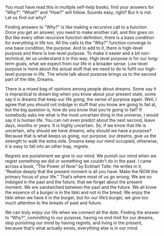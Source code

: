 You must have read this in multiple self-help books, find your answers for “Why?”, “What?” and “How?” will follow. Sounds easy, right? But it is not. Let us find out why?

Finding answers to "Why?" is like making a recursive call to a function. Once you get an answer, you need to make another call, and this goes on. But like every other recursive function definition, there is a base condition for everything in life too. All the calls to the "Why?" function converge to one base condition, the purpose. And to add to it, there is high-level purpose and there is low-level purpose. To make it easier and a bit non-technical, let us understand it in this way. High level purpose is for our long-term goals, what we expect from our life in a broader sense. Low-level purpose is more about the actual stuff that we need to do to fulfil our high-level purpose in life. The whole talk about purpose brings us to the second part of the title, Dreams.

There is a mixed bag of opinions among people about dreams. Some say it is impractical to dream big when you know about your present state, some say it is dreams that keep our life going, the sense of purpose again. Well, I agree that you should not indulge in stuff that you know are going to fail at, but the big question is, how do you know that you’re going to fail? If somebody asks me what is the most uncertain thing in the universe, I would say it is human life. You can not even predict about the next second, leave days, months or years. It is highly uncertain. So, if we know that life is uncertain, why should we have dreams, why should we have a purpose? Because that is what keeps us going, our purpose, our dreams, give us the strength to walk the extra mile. Dreams keep our mind occupied, otherwise, it is easy to fall into an other trap, regrets.

Regrets are punishment we give to our mind. We punish our mind when we regret something we did or something we couldn’t do in the past. I came across a book, “The Power of Now” by Eckhart Tolle. He writes in it, “Realize deeply that the present moment is all you have. Make the NOW the primary focus of your life.” That’s where most of us go wrong. We are so indulged in the past and the future, that we forget about the present moment. We are sandwiched between the past and the future. We all know the essence of a burger is in the tikki and not in the bread. We enjoy the tikki when we have it in the burger, but for our life’s burger, we give too much attention to the breads of past and future.

We can truly enjoy our life when we connect all the dots. Finding the answer to “Why?”, committing to our purpose, having no end limit for our dreams, stop punishing our mind by having regrets, and living in the present, because that’s what actually exists, everything else is in our mind.